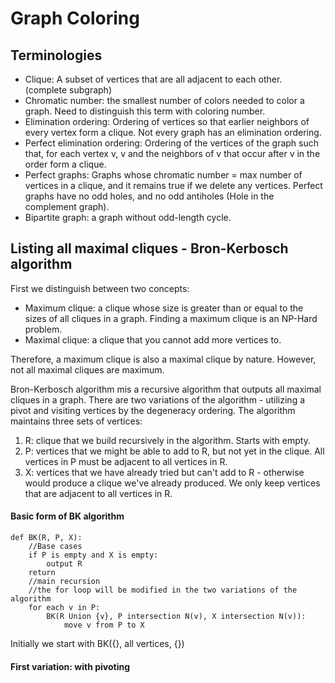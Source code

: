 # Graph Coloring

## Terminologies

* Clique: A subset of vertices that are all adjacent to each other. \(complete subgraph\)
* Chromatic number: the smallest number of colors needed to color a graph. Need to distinguish this term with coloring number. 
* Elimination ordering: Ordering of vertices so that earlier neighbors of every vertex form a clique. Not every graph has an elimination ordering. 
* Perfect elimination ordering: Ordering of the vertices of the graph such that, for each vertex v, v and the neighbors of v that occur after v in the order form a clique.
* Perfect graphs: Graphs whose chromatic number = max number of vertices in a clique, and it remains true if we delete any vertices. Perfect graphs have no odd holes, and no odd antiholes \(Hole in the complement graph\).
* Bipartite graph: a graph without odd-length cycle.

## Listing all maximal cliques - Bron-Kerbosch algorithm

First we distinguish between two concepts: 

* Maximum clique: a clique whose size is greater than or equal to the sizes of all cliques in a graph. Finding a maximum clique is an NP-Hard problem. 
* Maximal clique: a clique that you cannot add more vertices to. 

Therefore, a maximum clique is also a maximal clique by nature. However, not all maximal cliques are maximum. 

Bron-Kerbosch algorithm mis a recursive algorithm that outputs all maximal cliques in a graph. There are two variations of the algorithm - utilizing a pivot and visiting vertices by the degeneracy ordering. The algorithm maintains three sets of vertices:

1. R: clique that we build recursively in the algorithm. Starts with empty.
2. P: vertices that we might be able to add to R, but not yet in the clique. All vertices in P must be adjacent to all vertices in R.
3. X: vertices that we have already tried but can't add to R - otherwise would produce a clique we've already produced. We only keep vertices that are adjacent to all vertices in R.  

#### Basic form of BK algorithm

```text
def BK(R, P, X):
    //Base cases
    if P is empty and X is empty:
        output R
    return
    //main recursion
    //the for loop will be modified in the two variations of the algorithm
    for each v in P:
        BK(R Union {v}, P intersection N(v), X intersection N(v)):
            move v from P to X
```

Initially we start with BK\({}, all vertices, {}\)

#### First variation: with pivoting

```text

```

